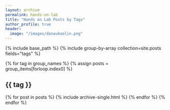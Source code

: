 ```yaml
---
layout: archive
permalink: hands-on-lab
title: "Hands on Lab Posts by Tags"
author_profile: true
header:
  image: "/images/danaukaolin.png"
---
```

{% include base_path %}
{% include group-by-array collection=site.posts fields="tags" %}

{% for tag in group_names %}
  {% assign posts = group_items[forloop.index0] %}
  <h2 id="{{ tag | slugify }}" class="archive_subtitle">{{ tag }}</h2>
  {% for post in posts %}
    {% include archive-single.html %}
  {% endfor %}
{% endfor %}
